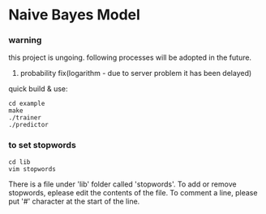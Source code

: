 # Naive Bayes Model

### warning
this project is ungoing. following processes will be adopted in the future.
1. probability fix(logarithm - due to server problem it has been delayed)

quick build & use:
```
cd example
make
./trainer
./predictor
```

### to set stopwords

```
cd lib
vim stopwords
```
There is a file under 'lib' folder called 'stopwords'. To add or remove stopwords, eplease edit the contents of the file. To comment a line, please put '#' character at the start of the line.
